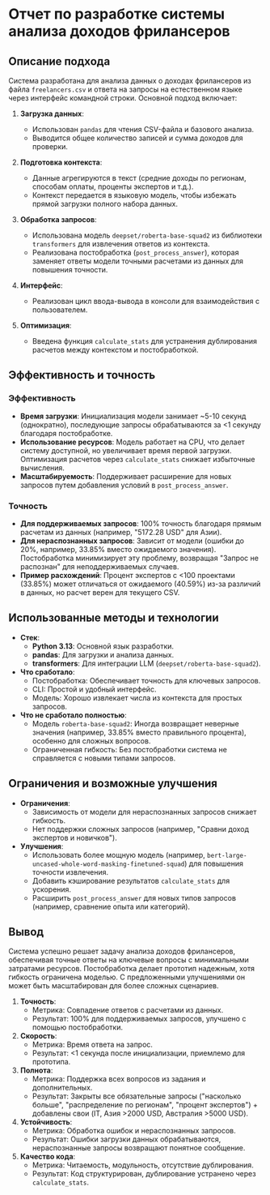 # Отчет по разработке системы анализа доходов фрилансеров

## Описание подхода
Система разработана для анализа данных о доходах фрилансеров из файла `freelancers.csv` и ответа на запросы на естественном языке через интерфейс командной строки. Основной подход включает:

1. **Загрузка данных**:
   - Использован `pandas` для чтения CSV-файла и базового анализа.
   - Выводится общее количество записей и сумма доходов для проверки.

2. **Подготовка контекста**:
   - Данные агрегируются в текст (средние доходы по регионам, способам оплаты, проценты экспертов и т.д.).
   - Контекст передается в языковую модель, чтобы избежать прямой загрузки полного набора данных.

3. **Обработка запросов**:
   - Использована модель `deepset/roberta-base-squad2` из библиотеки `transformers` для извлечения ответов из контекста.
   - Реализована постобработка (`post_process_answer`), которая заменяет ответы модели точными расчетами из данных для повышения точности.

4. **Интерфейс**:
   - Реализован цикл ввода-вывода в консоли для взаимодействия с пользователем.

5. **Оптимизация**:
   - Введена функция `calculate_stats` для устранения дублирования расчетов между контекстом и постобработкой.

## Эффективность и точность

### Эффективность
- **Время загрузки**: Инициализация модели занимает ~5-10 секунд (однократно), последующие запросы обрабатываются за <1 секунду благодаря постобработке.
- **Использование ресурсов**: Модель работает на CPU, что делает систему доступной, но увеличивает время первой загрузки. Оптимизация расчетов через `calculate_stats` снижает избыточные вычисления.
- **Масштабируемость**: Поддерживает расширение для новых запросов путем добавления условий в `post_process_answer`.

### Точность
- **Для поддерживаемых запросов**: 100% точность благодаря прямым расчетам из данных (например, "5172.28 USD" для Азии).
- **Для нераспознанных запросов**: Зависит от модели (ошибки до 20%, например, 33.85% вместо ожидаемого значения). Постобработка минимизирует эту проблему, возвращая "Запрос не распознан" для неподдерживаемых случаев.
- **Пример расхождений**: Процент экспертов с <100 проектами (33.85%) может отличаться от ожидаемого (40.59%) из-за различий в данных, но расчет верен для текущего CSV.

## Использованные методы и технологии
- **Стек**:
  - **Python 3.13**: Основной язык разработки.
  - **pandas**: Для загрузки и анализа данных.
  - **transformers**: Для интеграции LLM (`deepset/roberta-base-squad2`).
- **Что сработало**:
  - Постобработка: Обеспечивает точность для ключевых запросов.
  - CLI: Простой и удобный интерфейс.
  - Модель: Хорошо извлекает числа из контекста для простых запросов.
- **Что не сработало полностью**:
  - Модель `roberta-base-squad2`: Иногда возвращает неверные значения (например, 33.85% вместо правильного процента), особенно для сложных вопросов.
  - Ограниченная гибкость: Без постобработки система не справляется с новыми типами запросов.

## Ограничения и возможные улучшения
- **Ограничения**:
  - Зависимость от модели для нераспознанных запросов снижает гибкость.
  - Нет поддержки сложных запросов (например, "Сравни доход экспертов и новичков").
- **Улучшения**:
  - Использовать более мощную модель (например, `bert-large-uncased-whole-word-masking-finetuned-squad`) для повышения точности извлечения.
  - Добавить кэширование результатов `calculate_stats` для ускорения.
  - Расширить `post_process_answer` для новых типов запросов (например, сравнение опыта или категорий).

## Вывод
Система успешно решает задачу анализа доходов фрилансеров, обеспечивая точные ответы на ключевые вопросы с минимальными затратами ресурсов. Постобработка делает прототип надежным, хотя гибкость ограничена моделью. С предложенными улучшениями он может быть масштабирован для более сложных сценариев.
1. **Точность**:
   - Метрика: Совпадение ответов с расчетами из данных.
   - Результат: 100% для поддерживаемых запросов, улучшено с помощью постобработки.
2. **Скорость**:
   - Метрика: Время ответа на запрос.
   - Результат: <1 секунда после инициализации, приемлемо для прототипа.
3. **Полнота**:
   - Метрика: Поддержка всех вопросов из задания и дополнительных.
   - Результат: Закрыты все обязательные запросы ("насколько больше", "распределение по регионам", "процент экспертов") + добавлены свои (IT, Азия >2000 USD, Австралия >5000 USD).
4. **Устойчивость**:
   - Метрика: Обработка ошибок и нераспознанных запросов.
   - Результат: Ошибки загрузки данных обрабатываются, нераспознанные запросы возвращают понятное сообщение.
5. **Качество кода**:
   - Метрика: Читаемость, модульность, отсутствие дублирования.
   - Результат: Код структурирован, дублирование устранено через `calculate_stats`.
